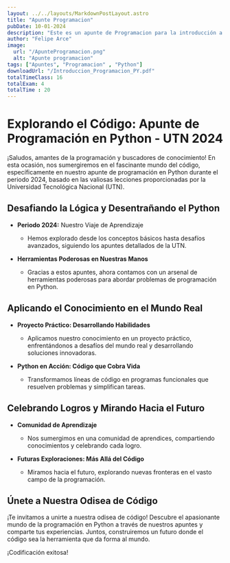 ```yaml
---
layout: ../../layouts/MarkdownPostLayout.astro
title: "Apunte Programacion"
pubDate: 10-01-2024
description: "Este es un apunte de Programacion para la introducción a la tecnicatura universitaria en programacion"
author: "Felipe Arce"
image:
  url: "/ApunteProgramacion.png"
  alt: "Apunte programacion"
tags: ["Apuntes", "Programacion" , "Python"]
downloadUrl: "/Introduccion_Programacion_PY.pdf"
totalTimeClass: 16
totalExam: 4 
totalTime : 20
---
```


# Explorando el Código: Apunte de Programación en Python - UTN 2024

¡Saludos, amantes de la programación y buscadores de conocimiento! En esta ocasión, nos sumergiremos en el fascinante mundo del código, específicamente en nuestro apunte de programación en Python durante el periodo 2024, basado en las valiosas lecciones proporcionadas por la Universidad Tecnológica Nacional (UTN).

## Desafiando la Lógica y Desentrañando el Python

- **Periodo 2024:** Nuestro Viaje de Aprendizaje
  - Hemos explorado desde los conceptos básicos hasta desafíos avanzados, siguiendo los apuntes detallados de la UTN.
  
- **Herramientas Poderosas en Nuestras Manos**
  - Gracias a estos apuntes, ahora contamos con un arsenal de herramientas poderosas para abordar problemas de programación en Python.

## Aplicando el Conocimiento en el Mundo Real

- **Proyecto Práctico: Desarrollando Habilidades**
  - Aplicamos nuestro conocimiento en un proyecto práctico, enfrentándonos a desafíos del mundo real y desarrollando soluciones innovadoras.
  
- **Python en Acción: Código que Cobra Vida**
  - Transformamos líneas de código en programas funcionales que resuelven problemas y simplifican tareas.

## Celebrando Logros y Mirando Hacia el Futuro

- **Comunidad de Aprendizaje**
  - Nos sumergimos en una comunidad de aprendices, compartiendo conocimientos y celebrando cada logro.
  
- **Futuras Exploraciones: Más Allá del Código**
  - Miramos hacia el futuro, explorando nuevas fronteras en el vasto campo de la programación.

## Únete a Nuestra Odisea de Código

¡Te invitamos a unirte a nuestra odisea de código! Descubre el apasionante mundo de la programación en Python a través de nuestros apuntes y comparte tus experiencias. Juntos, construiremos un futuro donde el código sea la herramienta que da forma al mundo.

¡Codificación exitosa!
